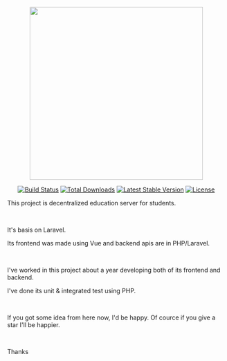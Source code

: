 <p align="center"><a href="https://laravel.com" target="_blank"><img src="https://raw.githubusercontent.com/laravel/art/master/logo-lockup/5%20SVG/2%20CMYK/1%20Full%20Color/laravel-logolockup-cmyk-red.svg" width="400"></a></p>

<p align="center">
<a href="https://travis-ci.org/laravel/framework"><img src="https://travis-ci.org/laravel/framework.svg" alt="Build Status"></a>
<a href="https://packagist.org/packages/laravel/framework"><img src="https://img.shields.io/packagist/dt/laravel/framework" alt="Total Downloads"></a>
<a href="https://packagist.org/packages/laravel/framework"><img src="https://img.shields.io/packagist/v/laravel/framework" alt="Latest Stable Version"></a>
<a href="https://packagist.org/packages/laravel/framework"><img src="https://img.shields.io/packagist/l/laravel/framework" alt="License"></a>
</p>


<p>This project is decentralized education server for students.</p>
<br>
<p>It's basis on Laravel.</p>
<p>Its frontend was made using Vue and backend apis are in PHP/Laravel.</p>
<br>
<p>I've worked in this project about a year developing both of its frontend and backend.</p>
<p>I've done its unit & integrated test using PHP.</p>
<br>
<p>If you got some idea from here now, I'd be happy. Of cource if you give a star I'll be happier.</p>
<br>
<p>Thanks</p>
